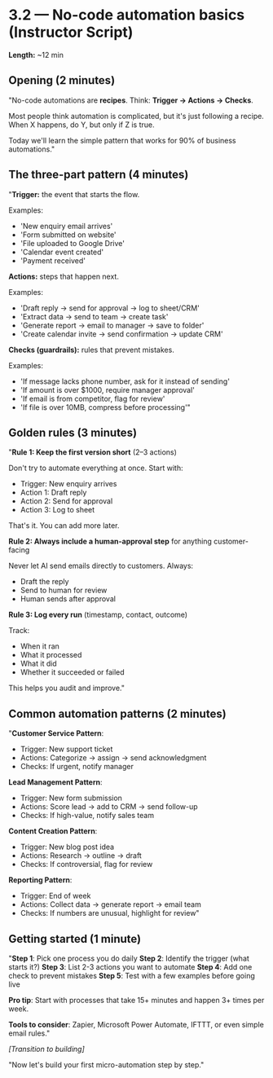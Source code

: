 # 3.2 — No-code automation basics (Instructor Script)

**Length:** ~12 min

## Opening (2 minutes)

"No-code automations are **recipes**. Think: **Trigger → Actions → Checks**.

Most people think automation is complicated, but it's just following a recipe. When X happens, do Y, but only if Z is true.

Today we'll learn the simple pattern that works for 90% of business automations."

## The three-part pattern (4 minutes)

"**Trigger:** the event that starts the flow.

Examples:

- 'New enquiry email arrives'
- 'Form submitted on website'
- 'File uploaded to Google Drive'
- 'Calendar event created'
- 'Payment received'

**Actions:** steps that happen next.

Examples:

- 'Draft reply → send for approval → log to sheet/CRM'
- 'Extract data → send to team → create task'
- 'Generate report → email to manager → save to folder'
- 'Create calendar invite → send confirmation → update CRM'

**Checks (guardrails):** rules that prevent mistakes.

Examples:

- 'If message lacks phone number, ask for it instead of sending'
- 'If amount is over $1000, require manager approval'
- 'If email is from competitor, flag for review'
- 'If file is over 10MB, compress before processing'"

## Golden rules (3 minutes)

"**Rule 1: Keep the first version short** (2–3 actions)

Don't try to automate everything at once. Start with:

- Trigger: New enquiry arrives
- Action 1: Draft reply
- Action 2: Send for approval
- Action 3: Log to sheet

That's it. You can add more later.

**Rule 2: Always include a human-approval step** for anything customer-facing

Never let AI send emails directly to customers. Always:

- Draft the reply
- Send to human for review
- Human sends after approval

**Rule 3: Log every run** (timestamp, contact, outcome)

Track:

- When it ran
- What it processed
- What it did
- Whether it succeeded or failed

This helps you audit and improve."

## Common automation patterns (2 minutes)

"**Customer Service Pattern**:

- Trigger: New support ticket
- Actions: Categorize → assign → send acknowledgment
- Checks: If urgent, notify manager

**Lead Management Pattern**:

- Trigger: New form submission
- Actions: Score lead → add to CRM → send follow-up
- Checks: If high-value, notify sales team

**Content Creation Pattern**:

- Trigger: New blog post idea
- Actions: Research → outline → draft
- Checks: If controversial, flag for review

**Reporting Pattern**:

- Trigger: End of week
- Actions: Collect data → generate report → email team
- Checks: If numbers are unusual, highlight for review"

## Getting started (1 minute)

"**Step 1**: Pick one process you do daily
**Step 2**: Identify the trigger (what starts it?)
**Step 3**: List 2-3 actions you want to automate
**Step 4**: Add one check to prevent mistakes
**Step 5**: Test with a few examples before going live

**Pro tip**: Start with processes that take 15+ minutes and happen 3+ times per week.

**Tools to consider**: Zapier, Microsoft Power Automate, IFTTT, or even simple email rules."

_[Transition to building]_

"Now let's build your first micro-automation step by step."
